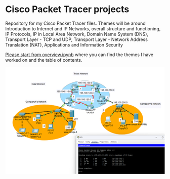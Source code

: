 # Cisco Packet Tracer projects
Repository for my Cisco Packet Tracer files. 
Themes will be around Introduction to Internet and IP Networks,  overall structure and functioning, IP Protocols, IP in Local Area Network, Domain Name System (DNS), Transport Layer - TCP and UDP, Transport Layer - Network Address Translation (NAT), Applications and Information Security

 [Please start from overview.ipynb](overview.ipynb) where you can find the themes I have worked on and the table of contents.

 
![example packet tracer project](images/general_example.png)

